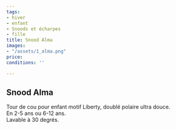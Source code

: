 ```yaml
---
tags:
- hiver
- enfant
- Snoods et écharpes
- fille
title: Snood Alma
images:
- "/assets/1_alma.png"
price: 
conditions: ''

---
```

## Snood Alma

Tour de cou pour enfant motif Liberty, doublé polaire ultra douce.   
En 2-5 ans ou 6-12 ans.  
Lavable à 30 degrés.
